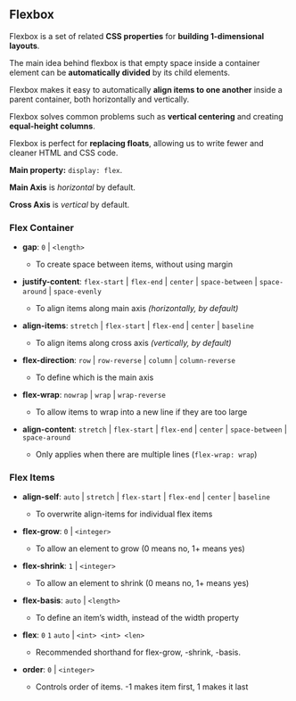## Flexbox

Flexbox is a set of related **CSS properties** for **building 1-dimensional layouts**.

The main idea behind flexbox is that empty space inside a container element
can be **automatically divided** by its child elements.

Flexbox makes it easy to automatically **align items to one another** inside a
parent container, both horizontally and vertically.

Flexbox solves common problems such as **vertical centering** and creating
**equal-height columns**.

Flexbox is perfect for **replacing floats**, allowing us to write fewer and cleaner
HTML and CSS code.

**Main property:** `display: flex`.

**Main Axis** is *horizontal* by default.

**Cross Axis** is *vertical* by default.

### Flex Container
- **gap**: `0` | `<length>`
    - To create space between items, without using margin

- **justify-content**: `flex-start` | `flex-end` | `center` |
`space-between` | `space-around` | `space-evenly`
    - To align items along main axis *(horizontally, by default)*

- **align-items**: `stretch` | `flex-start` | `flex-end` |
`center` | `baseline`
  - To align items along cross axis *(vertically, by default)*

- **flex-direction**: `row` | `row-reverse` | `column` |
`column-reverse`
  - To define which is the main axis

- **flex-wrap**: `nowrap` | `wrap` | `wrap-reverse`
  - To allow items to wrap into a new line if they are too large

- **align-content**: `stretch` | `flex-start` | `flex-end` |
`center` | `space-between` | `space-around`
  - Only applies when there are multiple lines (`flex-wrap: wrap`)


### Flex Items

- **align-self**: `auto` | `stretch` | `flex-start` | `flex-end` | `center` | `baseline`
  - To overwrite align-items for individual flex items

- **flex-grow**: `0` | `<integer>`
  - To allow an element to grow (0 means no, 1+ means yes)

- **flex-shrink**: `1` | `<integer>`
  - To allow an element to shrink (0 means no, 1+ means yes)

- **flex-basis**: `auto` | `<length>`
  - To define an item’s width, instead of the width property

- **flex**: `0` `1` `auto` | `<int> <int> <len>`
  - Recommended shorthand for flex-grow, -shrink, -basis.

- **order**: `0` | `<integer>`
  - Controls order of items. -1 makes item first, 1 makes it last